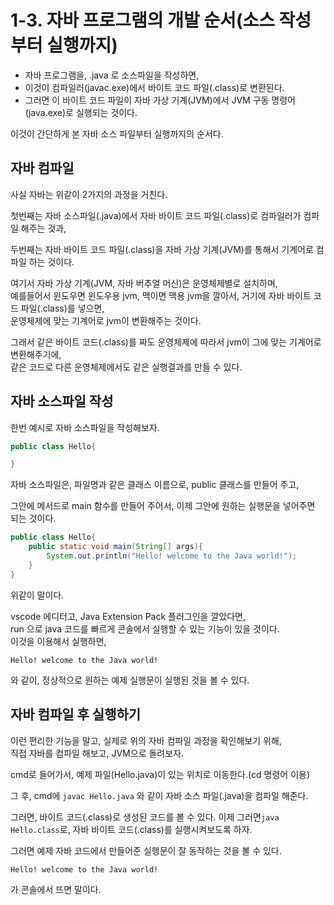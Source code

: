 # 1-3. 자바 프로그램의 개발 순서(소스 작성부터 실행까지)

- 자바 프로그램을, .java 로 소스파일을 작성하면,  
- 이것이 컴파일러(javac.exe)에서 바이트 코드 파일(.class)로 변환된다.  
- 그러면 이 바이트 코드 파일이 자바 가상 기계(JVM)에서 JVM 구동 명령어(java.exe)로 실행되는 것이다.

이것이 간단하게 본 자바 소스 파일부터 실행까지의 순서다.

## 자바 컴파일

사실 자바는 위같이 2가지의 과정을 거친다.  

첫번째는 자바 소스파일(.java)에서 자바 바이트 코드 파일(.class)로 컴파일러가 컴파일 해주는 것과,

두번째는 자바 바이트 코드 파일(.class)을 자바 가상 기계(JVM)를 통해서 기계어로 컴파일 하는 것이다.

여기서 자바 가상 기계(JVM, 자바 버추얼 머신)은 운영체제별로 설치하며,  
예를들어서 윈도우면 윈도우용 jvm, 맥이면 맥용 jvm을 깔아서, 거기에 자바 바이트 코드 파일(.class)를 넣으면,  
운영체제에 맞는 기계어로 jvm이 변환해주는 것이다.

그래서 같은 바이트 코드(.class)를 짜도 운영체제에 따라서 jvm이 그에 맞는 기계어로 변환해주기에,  
같은 코드로 다른 운영체제에서도 같은 실행결과를 만들 수 있다.  


## 자바 소스파일 작성

한번 예시로 자바 소스파일을 작성해보자.
```java
public class Hello{ 

}
```
자바 소스파일은, 파일명과 같은 클래스 이름으로, public 클래스를 만들어 주고,  

그안에 메서드로 main 함수를 만들어 주어서, 이제 그안에 원하는 실행문을 넣어주면 되는 것이다.

```java
public class Hello{
    public static void main(String[] args){
        System.out.println("Hello! welcome to the Java world!");
    }
}
```
위같이 말이다.

vscode 에디터고, Java Extension Pack 플러그인을 깔았다면,  
run 으로 java 코드를 빠르게 콘솔에서 실행할 수 있는 기능이 있을 것이다.  
이것을 이용해서 실행하면, 

    Hello! welcome to the Java world!

와 같이, 정상적으로 원하는 예제 실행문이 실행된 것을 볼 수 있다.


## 자바 컴파일 후 실행하기

이런 편리한 기능을 말고, 실제로 위의 자바 컴파일 과정을 확인해보기 위해,  
직접 자바를 컴파일 해보고, JVM으로 돌려보자.

cmd로 들어가서, 예제 파일(Hello.java)이 있는 위치로 이동한다.(cd 명령어 이용)

그 후, cmd에 ```javac Hello.java``` 와 같이 자바 소스 파일(.java)을 컴파일 해준다.  

그러면, 바이트 코드(.class)로 생성된 코드를 볼 수 있다.
이제 그러면```java Hello.class```로, 자바 바이트 코드(.class)를 실행시켜보도록 하자.

그러면 예제 자바 코드에서 만들어준 실행문이 잘 동작하는 것을 볼 수 있다.  

    Hello! welcome to the Java world!

가 콘솔에서 뜨면 말이다.

